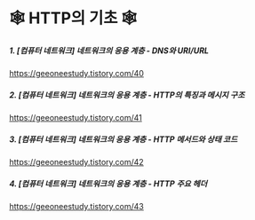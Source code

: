 # 🕸️ HTTP의 기초 🕸 ️

##### 1. [컴퓨터 네트워크] 네트워크의 응용 계층 - DNS와 URI/URL

https://geeoneestudy.tistory.com/40

##### 2. [컴퓨터 네트워크] 네트워크의 응용 계층 - HTTP의 특징과 메시지 구조

https://geeoneestudy.tistory.com/41

##### 3. [컴퓨터 네트워크] 네트워크의 응용 계층 - HTTP 메서드와 상태 코드

https://geeoneestudy.tistory.com/42

##### 4. [컴퓨터 네트워크] 네트워크의 응용 계층 - HTTP 주요 헤더

https://geeoneestudy.tistory.com/43
